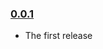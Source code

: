 ### [0.0.1](https://github.com/akngs/ndarray-chunked-heatmap/releases/tag/v0.0.1)

- The first release
